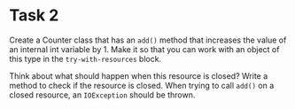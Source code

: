 # Task 2

Create a Counter class that has an `add()` method that increases the value of an internal
int variable by 1. Make it so that you can work with an object of this type in the
`try-with-resources` block.

Think about what should happen when this resource is closed? Write a method to check
if the resource is closed. When trying to call `add()` on a closed resource, an
`IOException` should be thrown.
